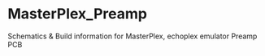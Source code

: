 # MasterPlex_Preamp
Schematics &amp; Build information for MasterPlex, echoplex emulator Preamp PCB
